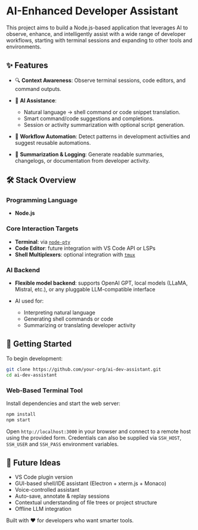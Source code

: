 # AI-Enhanced Developer Assistant

This project aims to build a Node.js-based application that leverages AI to observe, enhance, and intelligently assist with a wide range of developer workflows, starting with terminal sessions and expanding to other tools and environments.

## ✨ Features

- 🔍 **Context Awareness**: Observe terminal sessions, code editors, and command outputs.
- 🤖 **AI Assistance**:

    - Natural language → shell command or code snippet translation.
    - Smart command/code suggestions and completions.
    - Session or activity summarization with optional script generation.

- 🧠 **Workflow Automation**: Detect patterns in development activities and suggest reusable automations.
- 📜 **Summarization & Logging**: Generate readable summaries, changelogs, or documentation from developer activity.

## 🛠 Stack Overview

### Programming Language

- **Node.js**

### Core Interaction Targets

- **Terminal**: via [`node-pty`](https://github.com/microsoft/node-pty)
- **Code Editor**: future integration with VS Code API or LSPs
- **Shell Multiplexers**: optional integration with [`tmux`](https://github.com/tmux/tmux/wiki)

### AI Backend

- **Flexible model backend**: supports OpenAI GPT, local models (LLaMA, Mistral, etc.), or any pluggable LLM-compatible interface
- AI used for:

    - Interpreting natural language
    - Generating shell commands or code
    - Summarizing or translating developer activity

## 🚀 Getting Started

To begin development:

```bash
git clone https://github.com/your-org/ai-dev-assistant.git
cd ai-dev-assistant
```

### Web-Based Terminal Tool

Install dependencies and start the web server:

```bash
npm install
npm start
```

Open `http://localhost:3000` in your browser and connect to a remote host using the provided form. Credentials can also be supplied via `SSH_HOST`, `SSH_USER` and `SSH_PASS` environment variables.

## 🧩 Future Ideas

- VS Code plugin version
- GUI-based shell/IDE assistant (Electron + xterm.js + Monaco)
- Voice-controlled assistant
- Auto-save, annotate & replay sessions
- Contextual understanding of file trees or project structure
- Offline LLM integration

Built with ♥ for developers who want smarter tools.
